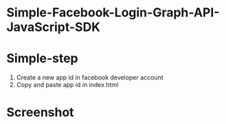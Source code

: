 # Simple-Facebook-Login-Graph-API-JavaScript-SDK

# Simple-step

1. Create a new app id in facebook developer account <br>
2. Copy and paste app id in index.html






# Screenshot

